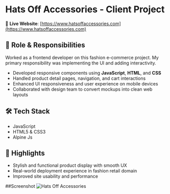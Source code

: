# Hats Off Accessories - Client Project

🔗 **Live Website**: [https://www.hatsoffaccessories.com](https://www.hatsoffaccessories.com)

## 🔧 Role & Responsibilities
Worked as a frontend developer on this fashion e-commerce project. My primary responsibility was implementing the UI and adding interactivity.

- Developed responsive components using **JavaScript**, **HTML**, and **CSS**
- Handled product detail pages, navigation, and cart interactions
- Enhanced UI responsiveness and user experience on mobile devices
- Collaborated with design team to convert mockups into clean web layouts

## 🛠 Tech Stack
- JavaScript
- HTML5 & CSS3
- Alpine Js

## 📌 Highlights
- Stylish and functional product display with smooth UX
- Real-world deployment experience in fashion retail domain
- Improved site usability and performance

##Screenshot
![Hats Off Accessories](https://github.com/user-attachments/assets/5341fb98-c173-4e40-bc44-353cd7f8b10e)

